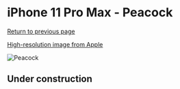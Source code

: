 # iPhone 11 Pro Max - Peacock

[Return to previous page](/iphone_11)

[High-resolution image from Apple](https://store.storeimages.cdn-apple.com/8756/as-images.apple.com/is/MY1Q2?wid=4500&hei=4500&fmt=png)

<div style="width: 500px"><img src="/almost_uncompressed/MY1Q2.webp" alt="Peacock"></div>

## Under construction
